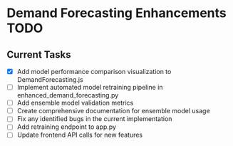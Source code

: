 # Demand Forecasting Enhancements TODO

## Current Tasks
- [x] Add model performance comparison visualization to DemandForecasting.js
- [ ] Implement automated model retraining pipeline in enhanced_demand_forecasting.py
- [ ] Add ensemble model validation metrics
- [ ] Create comprehensive documentation for ensemble model usage
- [ ] Fix any identified bugs in the current implementation
- [ ] Add retraining endpoint to app.py
- [ ] Update frontend API calls for new features

